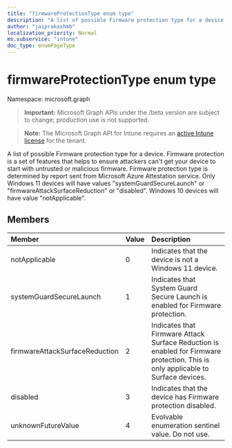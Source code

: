 ```yaml
---
title: "firmwareProtectionType enum type"
description: "A list of possible Firmware protection type for a device. Firmware protection is a set of features that helps to ensure attackers can't get your device to start with untrusted or malicious firmware. Firmware protection type is determined by report sent from Microsoft Azure Attestation service. Only Windows 11 devices will have values "systemGuardSecureLaunch" or "firmwareAttackSurfaceReduction" or "disabled". Windows 10 devices will have value "notApplicable"."
author: "jaiprakashmb"
localization_priority: Normal
ms.subservice: "intune"
doc_type: enumPageType
---
```


# firmwareProtectionType enum type

Namespace: microsoft.graph

> **Important:** Microsoft Graph APIs under the /beta version are subject to change; production use is not supported.

> **Note:** The Microsoft Graph API for Intune requires an [active Intune license](https://go.microsoft.com/fwlink/?linkid=839381) for the tenant.

A list of possible Firmware protection type for a device. Firmware protection is a set of features that helps to ensure attackers can't get your device to start with untrusted or malicious firmware. Firmware protection type is determined by report sent from Microsoft Azure Attestation service. Only Windows 11 devices will have values "systemGuardSecureLaunch" or "firmwareAttackSurfaceReduction" or "disabled". Windows 10 devices will have value "notApplicable".

## Members
|Member|Value|Description|
|:---|:---|:---|
|notApplicable|0|Indicates that the device is not a Windows 11 device.|
|systemGuardSecureLaunch|1|Indicates that System Guard Secure Launch is enabled for Firmware protection.|
|firmwareAttackSurfaceReduction|2|Indicates that Firmware Attack Surface Reduction is enabled for Firmware protection. This is only applicable to Surface devices.|
|disabled|3|Indicates that the device has Firmware protection disabled.|
|unknownFutureValue|4|Evolvable enumeration sentinel value. Do not use.|